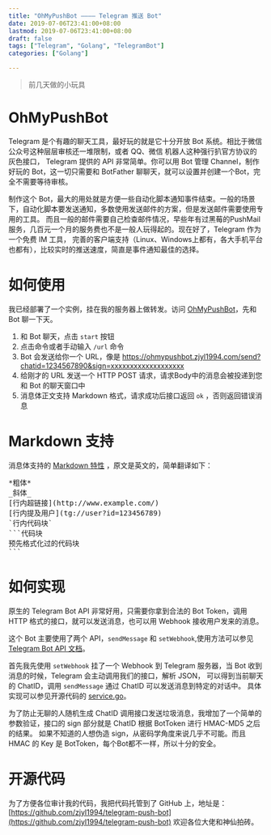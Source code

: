```yaml
---
title: "OhMyPushBot ———— Telegram 推送 Bot"
date: 2019-07-06T23:41:00+08:00
lastmod: 2019-07-06T23:41:00+08:00
draft: false
tags: ["Telegram", "Golang", "TelegramBot"]
categories: ["Golang"]

---
```


> 前几天做的小玩具

# OhMyPushBot

Telegram 是个有趣的聊天工具，最好玩的就是它十分开放 Bot 系统。相比于微信公众号这种层层审核还一堆限制，或者 QQ、微信 机器人这种强行扒官方协议的灰色接口，
Telegram 提供的 API 非常简单。你可以用 Bot 管理 Channel，制作好玩的 Bot，这一切只需要和 BotFather 聊聊天，就可以设置并创建一个Bot，完全不需要等待审核。

制作这个 Bot，最大的用处就是方便一些自动化脚本通知事件结束。一般的场景下，自动化脚本要发送通知，多数使用发送邮件的方案，但是发送邮件需要使用专用的工具。
而且一般的邮件需要自己检查邮件情况，早些年有过黑莓的PushMail服务，几百元一个月的服务费也不是一般人玩得起的。现在好了，Telegram 作为一个免费 IM 工具，
完善的客户端支持（Linux、Windows上都有，各大手机平台也都有），比较实时的推送速度，简直是事件通知最佳的选择。

<!--more-->

# 如何使用

我已经部署了一个实例，挂在我的服务器上做转发。访问 [OhMyPushBot](https://t.me/ohmypushbot)，先和 Bot 聊一下天。

1. 和 Bot 聊天，点击 `start` 按钮
1. 点击命令或者手动输入 `/url` 命令
1. Bot 会发送给你一个 URL，像是 https://ohmypushbot.zjyl1994.com/send?chatid=1234567890&sign=xxxxxxxxxxxxxxxxxxx
1. 给刚才的 URL 发送一个 HTTP POST 请求，请求Body中的消息会被投递到您和 Bot 的聊天窗口中
1. 消息体正文支持 Markdown 格式，请求成功后接口返回 `ok` ，否则返回错误消息

# Markdown 支持

消息体支持的 [Markdown 特性](https://core.telegram.org/bots/api#markdown-style) ，原文是英文的，简单翻译如下：

<pre>
*粗体*
_斜体_
[行内超链接](http://www.example.com/)
[行内提及用户](tg://user?id=123456789)
`行内代码块`
```代码块
预先格式化过的代码块
```
</pre>

# 如何实现

原生的 Telegram Bot API 非常好用，只需要你拿到合法的 Bot Token，调用 HTTP 格式的接口，就可以发送消息，也可以用 Webhook 接收用户发来的消息。

这个 Bot 主要使用了两个 API，`sendMessage` 和 `setWebhook`,使用方法可以参见 [Telegram Bot API 文档](https://core.telegram.org/bots/api)。

首先我先使用 `setWebhook` 挂了一个 Webhook 到 Telegram 服务器，当 Bot 收到消息的时候，Telegram 会主动调用我们的接口，解析 JSON，
可以得到当前聊天的 ChatID，调用 `sendMessage` 通过 ChatID 可以发送消息到特定的对话中。
具体实现可以参见开源代码的 [service.go](https://github.com/zjyl1994/telegram-push-bot/blob/master/service.go)。

为了防止无聊的人随机生成 ChatID 调用接口发送垃圾消息，我增加了一个简单的参数验证，接口的 sign 部分就是 ChatID 根据 BotToken 进行 HMAC-MD5 之后的结果。
如果不知道的人想伪造 sign，从密码学角度来说几乎不可能。而且 HMAC 的 Key 是 BotToken，每个Bot都不一样，所以十分的安全。

# 开源代码

为了方便各位审计我的代码，我把代码托管到了 GitHub 上，地址是：[https://github.com/zjyl1994/telegram-push-bot](https://github.com/zjyl1994/telegram-push-bot)
欢迎各位大佬和神仙拍砖。